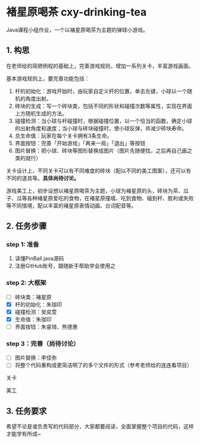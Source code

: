 # 褚星原喝茶 cxy-drinking-tea
Java课程小组作业，一个以褚星原喝茶为主题的弹球小游戏。

## 1. 构思

在老师给的简陋例程的基础上，完善游戏规则，增加一系列关卡，丰富游戏画面。

基本游戏规则上，要完善功能包括：

1. 杆的初始化：游戏开始时，由玩家自定义杆的位置，单击左键，小球以一个随机的角度出射。
2. 砖块的生成：写一个砖块类，包括不同的形状和碰撞次数等属性，实现在界面上方随机生成的方法。
3. 碰撞检测：当小球与杆碰撞时，根据碰撞位置，以一个恰当的函数，确定小球的出射角度和速度；当小球与砖块碰撞时，使小球反弹，并减少砖块寿命。
4. 总生命值：玩家在每个关卡拥有3条生命。
5. 界面按钮：完善「开始游戏」「再来一局」「退出」等按钮
6. 图片替换：把小球、砖块等图形替换成图片（图片先随便找，之后再自己画之类的就行）

关卡设计上，不同关卡可以有不同难度的砖块（配以不同的美工图案），还可以有不同的道具等。**具体尚待讨论。**

游戏美工上，初步设想以褚星原喝茶为主题，小球为褚星原的头，砖块为茶、瓜子、瓜等各种褚星原爱吃的食物，在褚星原撞墙、吃到食物、碰到杆、胜利或失败等不同情境，配以丰富的褚星原表情动画、台词配音等。

## 2. 任务步骤

### step 1: 准备

1. 读懂PinBall.java源码
2. 注册GitHub账号，跟随新手帮助学会使用之

### step 2: 大框架

- [ ] 砖块类：褚星原
- [x] 杆的初始化：朱珈印
- [x] 碰撞检测：吴奕萱
- [x] 生命值：朱珈印
- [ ] 界面按钮：朱睿琦、熊德惠

### step 3：完善（尚待讨论）

- [ ] 图片替换：李佳弥
- [ ] 将整个代码重构成更简洁明了的多个文件的形式（参考老师给的连连看项目）

关卡

美工

## 3. 任务要求

希望不论是谁负责写的代码部分，大家都要阅读，全面掌握整个项目的代码，这样才能学有所成~
